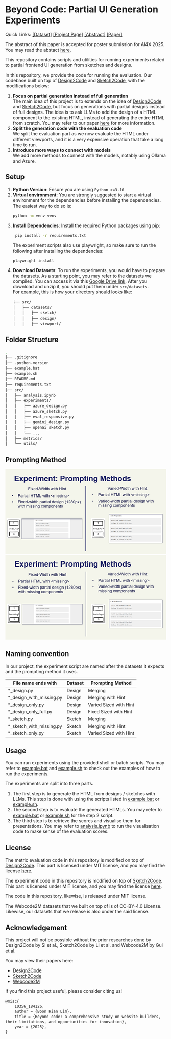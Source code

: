 # Beyond Code: Partial UI Generation Experiments

Quick Links:
[[Dataset]]() 
[[Project Page]](https://boonhianlim.github.io/beyond-code)
[[Abstract]](https://openreview.net/forum?id=JRjTtoJman)
[[Paper]](https://hdl.handle.net/10356/184126)

The abstract of this paper is accepted for poster submission for AI4X 2025. You may read the abstact [here](https://openreview.net/forum?id=JRjTtoJman).

This repository contains scripts and utilities for running experiments related to partial frontend UI generation from sketches and designs. 

In this repository, we provide the code for running the evaluation. Our codebase built on top of [Design2Code](https://github.com/NoviScl/Design2Code) and [Sketch2Code](https://github.com/SALT-NLP/Sketch2Code), with the modifications below:
1. **Focus on partial generation instead of full generation** <br>
The main idea of this project is to extends on the idea of [Design2Code](https://github.com/NoviScl/Design2Code) and [Sketch2Code](https://github.com/SALT-NLP/Sketch2Code), but focus on generations with partial designs instead of full designs. The idea is to ask LLMs to add the design of a HTML component to the existing HTML, instead of generating the entire HTML from scratch. You may refer to our paper [here](https://hdl.handle.net/10356/184126) for more information.
1. **Split the generation code with the evaluation code** <br>
We split the evaluation part as we now evaluate the HTML under different viewports, and it is a very expensive operation that take a long time to run. 
1. **Introduce more ways to connect with models**<br>
We add more methods to connect with the models, notably using Ollama and Azure. 

## Setup

1. **Python Version**: Ensure you are using `Python >=3.10`. 
2. **Virtual environment**: You are strongly suggested to start a virtual environment for the dependencies before installing the dependencies. The easiest way to do so is:
    ```bash
    python -m venv venv
    ```
3. **Install Dependencies**: Install the required Python packages using pip:
   ```bash
    pip install -r requirements.txt
    ```
    The experiment scripts also use playwright, so make sure to run the following after installing the dependencies:
   ```bash
   playwright install
   ```
4. **Download Datasets**: To run the experiments, you would have to prepare the datasets. As a starting point, you may refer to the datasets we compiled. You can access it via this [Google Drive link](). After you download and unzip it, you should put them under `src/datasets`. <br> For example, this is how your directory should looks like:
    ```bash
    ├── src/
    │   ├── datasets/
    │   │   ├── sketch/
    │   │   ├── design/
    │   │   ├── viewport/
    ```

## Folder Structure
```bash
.
├── .gitignore
├── .python-version
├── example.bat
├── example.sh
├── README.md
├── requirements.txt
├── src/
│   ├── analysis.ipynb
│   ├── experiments/
│   │   ├── azure_design.py
│   │   ├── azure_sketch.py
│   │   ├── eval_responsive.py
│   │   ├── gemini_design.py
│   │   ├── openai_sketch.py
│   │   └── ...
│   ├── metrics/
│   └── utils/
```

## Prompting Method
![Prompting Method 1](static/images/prompting-method-1.png)
![Prompting Method 2](static/images/prompting-method-2.png)

## Naming convention
In our project, the experiment script are named after the datasets it expects and the prompting method it uses. 

| File name ends with    | Dataset | Prompting Method |
| --------- | ----------- | ----------- |
| *_design.py | Design | Merging |
| *_design_with_missing.py | Design | Merging with Hint |
| *_design_only.py | Design | Varied Sized with Hint |
| *_design_only_full.py | Design | Fixed Sized with Hint |
| *_sketch.py | Sketch | Merging |
| *_sketch_with_missing.py | Sketch | Merging with Hint |
| *_sketch_only.py | Sketch | Varied Sized with Hint |

## Usage
You can run experiments using the provided shell or batch scripts. You may refer to [example.bat](example.bat) and [example.sh](example.sh) to check out the examples of how to run the experiments.

The experiments are split into three parts. 
1. The first step is to generate the HTML from designs / sketches with LLMs. This step is done with using the scripts listed in [example.bat](example.bat) or [example.sh](example.sh).
2. The second step is to evaluate the generated HTMLs. You may refer to [example.bat](example.bat) or [example.sh](example.sh) for the step 2 script.
3. The third step is to retrieve the scores and visualise them for presentations. You may refer to [analysis.ipynb](src/analysis.ipynb) to run the visualisation code to make sense of the evaluation scores.

## License
The metric evaluation code in this repository is modified on top of [Design2Code](https://github.com/NoviScl/Design2Code). This part is licensed under MIT license, and you may find the license [here](licenses/DESIGN2CODE_CODE_LICENSE).

The experiment code in this repository is modified on top of [Sketch2Code](https://github.com/SALT-NLP/Sketch2Code). This part is licensed under MIT license, and you may find the license [here](licenses/SKETCH2CODE_CODE_LICENSE).

The code in this repository, likewise, is released under MIT license.

The Webcode2M datasets that we built on top of is of CC-BY-4.0 License. Likewise, our datasets that we release is also under the said license.

## Acknowledgement
This project will not be possible without the prior researches done by Design2Code by Si et al., Sketch2Code by Li et al. and Webcode2M by Gui et al.

You may view their papers here:
* [Design2Code](http://arxiv.org/abs/2403.03163)
* [Sketch2Code](http://arxiv.org/abs/2410.16232)
* [Webcode2M](http://arxiv.org/abs/2404.06369)

If you find this project useful, please consider citing us!

```
@misc{
	10356_184126,
	author = {Boon Hian Lim},
	title = {Beyond code: a comprehensive study on website builders, their limitations, and opportunities for innovation},
	year = {2025},
}
```
